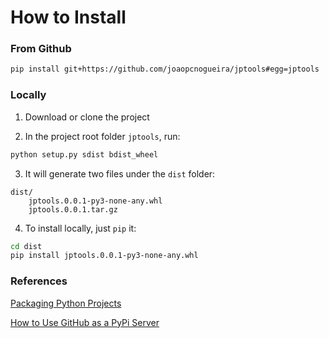 # How to Install

### From Github

```bash
pip install git+https://github.com/joaopcnogueira/jptools#egg=jptools
```

### Locally

1. Download or clone the project

2. In the project root folder `jptools`, run:

```bash
python setup.py sdist bdist_wheel
```

3. It will generate two files under the `dist` folder:

```
dist/
    jptools.0.0.1-py3-none-any.whl
    jptools.0.0.1.tar.gz
```

4. To install locally, just `pip` it:

```bash
cd dist
pip install jptools.0.0.1-py3-none-any.whl
```

### References
[Packaging Python Projects](https://packaging.python.org/tutorials/packaging-projects/)

[How to Use GitHub as a PyPi Server](https://www.freecodecamp.org/news/how-to-use-github-as-a-pypi-server-1c3b0d07db2/)
